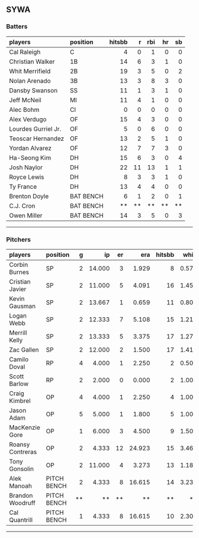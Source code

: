 ## SYWA

### Batters

 
|players             |position  | hitsbb|  r| rbi| hr| sb| 
|:-------------------|:---------|------:|--:|---:|--:|--:| 
|Cal Raleigh         |C         |      4|  0|   1|  0|  0| 
|Christian Walker    |1B        |     14|  6|   3|  1|  0| 
|Whit Merrifield     |2B        |     19|  3|   5|  0|  2| 
|Nolan Arenado       |3B        |     13|  3|   8|  3|  0| 
|Dansby Swanson      |SS        |     11|  1|   3|  1|  0| 
|Jeff McNeil         |MI        |     11|  4|   1|  0|  0| 
|Alec Bohm           |CI        |      0|  0|   0|  0|  0| 
|Alex Verdugo        |OF        |     15|  4|   3|  0|  0| 
|Lourdes Gurriel Jr. |OF        |      5|  0|   6|  0|  0| 
|Teoscar Hernandez   |OF        |     13|  2|   5|  1|  0| 
|Yordan Alvarez      |OF        |     12|  7|   7|  3|  0| 
|Ha-Seong Kim        |DH        |     15|  6|   3|  0|  4| 
|Josh Naylor         |DH        |     22| 11|  13|  1|  1| 
|Royce Lewis         |DH        |      8|  3|   3|  1|  0| 
|Ty France           |DH        |     13|  4|   4|  0|  0| 
|Brenton Doyle       |BAT BENCH |      6|  1|   2|  0|  1| 
|C.J. Cron           |BAT BENCH |     **| **|  **| **| **| 
|Owen Miller         |BAT BENCH |     14|  3|   5|  0|  3| 


* * *

### Pitchers

 
|players          |position    |  g|     ip| er|    era| hitsbb|  whip| so|  w| sv| 
|:----------------|:-----------|--:|------:|--:|------:|------:|-----:|--:|--:|--:| 
|Corbin Burnes    |SP          |  2| 14.000|  3|  1.929|      8| 0.571| 16|  1|  0| 
|Cristian Javier  |SP          |  2| 11.000|  5|  4.091|     16| 1.455|  7|  1|  0| 
|Kevin Gausman    |SP          |  2| 13.667|  1|  0.659|     11| 0.805| 24|  2|  0| 
|Logan Webb       |SP          |  2| 12.333|  7|  5.108|     15| 1.216|  9|  0|  0| 
|Merrill Kelly    |SP          |  2| 13.333|  5|  3.375|     17| 1.275| 13|  2|  0| 
|Zac Gallen       |SP          |  2| 12.000|  2|  1.500|     17| 1.417| 13|  1|  0| 
|Camilo Doval     |RP          |  4|  4.000|  1|  2.250|      2| 0.500|  6|  0|  2| 
|Scott Barlow     |RP          |  2|  2.000|  0|  0.000|      2| 1.000|  4|  0|  1| 
|Craig Kimbrel    |OP          |  4|  4.000|  1|  2.250|      4| 1.000|  5|  1|  2| 
|Jason Adam       |OP          |  5|  5.000|  1|  1.800|      5| 1.000|  6|  1|  3| 
|MacKenzie Gore   |OP          |  1|  6.000|  3|  4.500|      9| 1.500|  6|  0|  0| 
|Roansy Contreras |OP          |  2|  4.333| 12| 24.923|     15| 3.462|  7|  0|  0| 
|Tony Gonsolin    |OP          |  2| 11.000|  4|  3.273|     13| 1.182|  7|  1|  0| 
|Alek Manoah      |PITCH BENCH |  2|  4.333|  8| 16.615|     14| 3.231|  2|  0|  0| 
|Brandon Woodruff |PITCH BENCH | **|     **| **|     **|     **|    **| **| **| **| 
|Cal Quantrill    |PITCH BENCH |  1|  4.333|  8| 16.615|     10| 2.308|  3|  0|  0| 


* * *


